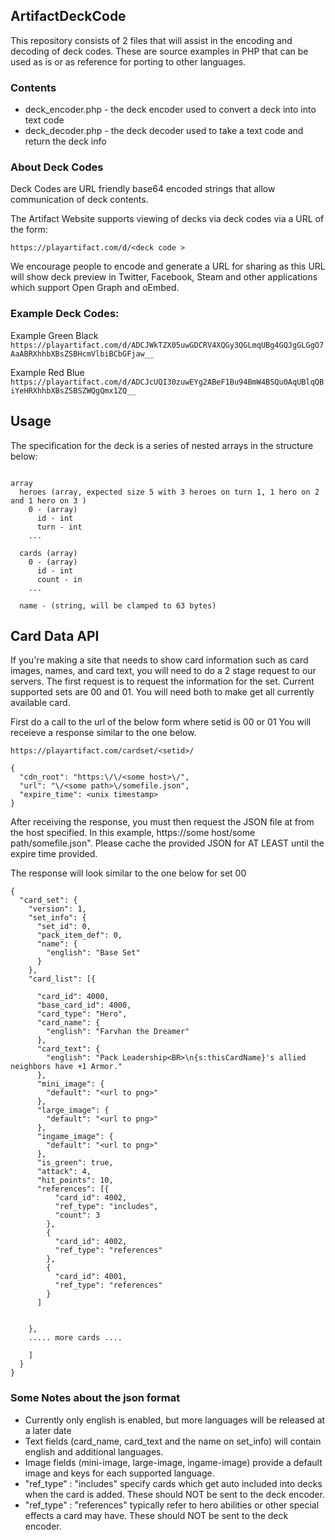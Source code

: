 ArtifactDeckCode
---

This repository consists of 2 files that will assist in the encoding and decoding of deck 
codes. These are source examples in PHP that can be used as is or as reference for porting 
to other languages.

### Contents

* deck_encoder.php - the deck encoder used to convert a deck into into text code
* deck_decoder.php - the deck decoder used to take a text code and return the deck info

### About Deck Codes

Deck Codes are URL friendly base64 encoded strings that allow communication of deck contents.

The Artifact Website supports viewing of decks via deck codes via a URL of the form:

```https://playartifact.com/d/<deck code >```

We encourage people to encode and generate a URL for sharing as this URL will show deck
preview in Twitter, Facebook, Steam and other applications which support Open Graph
and oEmbed.

### Example Deck Codes:
Example Green Black
```https://playartifact.com/d/ADCJWkTZX05uwGDCRV4XQGy3QGLmqUBg4GQJgGLGgO7AaABRXhhbXBsZSBHcmVlbiBCbGFjaw__```


Example Red Blue
```https://playartifact.com/d/ADCJcUQI30zuwEYg2ABeF1Bu94BmW4BSQu0AqUBlqQBiYeHRXhhbXBsZSBSZWQgQmx1ZQ__```

Usage
---
The specification for the deck is a series of nested arrays in the structure below:
```

array
  heroes (array, expected size 5 with 3 heroes on turn 1, 1 hero on 2 and 1 hero on 3 )
    0 - (array)
      id - int
      turn - int
    ...

  cards (array)
    0 - (array)
      id - int
      count - in
    ...

  name - (string, will be clamped to 63 bytes)

```



Card Data API
---

If you're making a site that needs to show card information such as card images, names, and card
text, you will need to do a 2 stage request to our servers.  The first request is to request the
information for the set.  Current supported sets are 00 and 01.  You will need both to make get
all currently available card.

First do a call to the url of the below form where setid is 00 or 01 You will receieve 
a response similar to the one below.


```
https://playartifact.com/cardset/<setid>/

{
  "cdn_root": "https:\/\/<some host>\/",
  "url": "\/<some path>\/somefile.json",
  "expire_time": <unix timestamp>
}
```

After receiving the response, you must then request the JSON file at from the host specified.
In this example, https://some host/some path/somefile.json".  Please cache the
provided JSON for AT LEAST until the expire time provided.

The response will look similar to the one below for set 00
```
{
  "card_set": {
    "version": 1,
    "set_info": {
      "set_id": 0,
      "pack_item_def": 0,
      "name": {
        "english": "Base Set"
      }
    },
    "card_list": [{

      "card_id": 4000,
      "base_card_id": 4000,
      "card_type": "Hero",
      "card_name": {
        "english": "Farvhan the Dreamer"
      },
      "card_text": {
        "english": "Pack Leadership<BR>\n{s:thisCardName}'s allied neighbors have +1 Armor."
      },
      "mini_image": {
        "default": "<url to png>"
      },
      "large_image": {
        "default": "<url to png>"
      },
      "ingame_image": {
        "default": "<url to png>"
      },
      "is_green": true,
      "attack": 4,
      "hit_points": 10,
      "references": [{
          "card_id": 4002,
          "ref_type": "includes",
          "count": 3
        },
        {
          "card_id": 4002,
          "ref_type": "references"
        },
        {
          "card_id": 4001,
          "ref_type": "references"
        }
      ]


    },
    ..... more cards ....

    ]
  }
}
```

### Some Notes about the json format

* Currently only english is enabled, but more languages will be released at a later date
* Text fields (card_name, card_text and the name on set_info) will contain 
english and additional languages.
* Image fields (mini-image, large-image, ingame-image) provide a default image and keys 
for each supported language.  
* "ref_type" : "includes" specify cards which get auto included into decks when the card is
added.  These should NOT be sent to the deck encoder.
* "ref_type" : "references" typically refer to hero abilities or other special effects a card
may have.  These should NOT be sent to the deck encoder.
